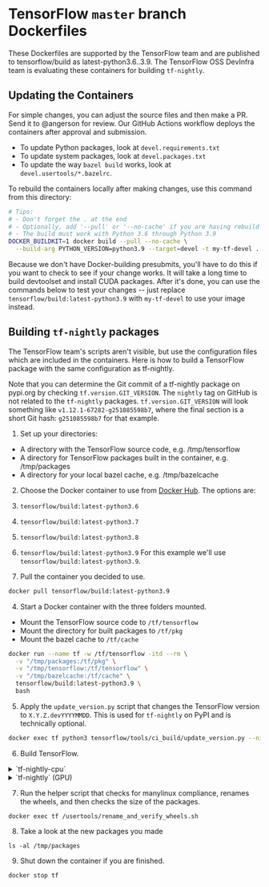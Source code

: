 # TensorFlow `master` branch Dockerfiles

These Dockerfiles are supported by the TensorFlow team and are published to
tensorflow/build as latest-python3.6..3.9. The TensorFlow OSS DevInfra team
is evaluating these containers for building `tf-nightly`.

## Updating the Containers

For simple changes, you can adjust the source files and then make a PR. Send
it to @angerson for review. Our GitHub Actions workflow deploys the containers
after approval and submission.

- To update Python packages, look at `devel.requirements.txt`
- To update system packages, look at `devel.packages.txt`
- To update the way `bazel build` works, look at `devel.usertools/*.bazelrc`.

To rebuild the containers locally after making changes, use this command from this
directory:

```bash
# Tips:
# - Don't forget the . at the end
# - Optionally, add '--pull' or '--no-cache' if you are having rebuild issues
# - The build must work with Python 3.6 through Python 3.9
DOCKER_BUILDKIT=1 docker build --pull --no-cache \
  --build-arg PYTHON_VERSION=python3.9 --target=devel -t my-tf-devel .
```

Because we don't have Docker-building presubmits, you'll have to do this if you
want to check to see if your change works. It will take a long time to build
devtoolset and install CUDA packages. After it's done, you can use the commands
below to test your changes -- just replace `tensorflow/build:latest-python3.9`
with `my-tf-devel` to use your image instead.

## Building `tf-nightly` packages

The TensorFlow team's scripts aren't visible, but use the configuration files
which are included in the containers. Here is how to build a TensorFlow package
with the same configuration as tf-nightly.

Note that you can determine the Git commit of a tf-nightly package on pypi.org 
by checking `tf.version.GIT_VERSION`. The `nightly` tag on GitHub is not
related to the `tf-nightly` packages. `tf.version.GIT_VERSION` will look
something like `v1.12.1-67282-g251085598b7`, where the final section is a short
Git hash: `g251085598b7` for that example.

1. Set up your directories:
  - A directory with the TensorFlow source code, e.g. /tmp/tensorflow
  - A directory for TensorFlow packages built in the container, e.g. /tmp/packages
  - A directory for your local bazel cache, e.g. /tmp/bazelcache

2. Choose the Docker container to use from [Docker Hub](https://hub.docker.com/r/tensorflow/build/tags). The options are:
  1. `tensorflow/build:latest-python3.6`
  2. `tensorflow/build:latest-python3.7`
  3. `tensorflow/build:latest-python3.8`
  4. `tensorflow/build:latest-python3.9`
  For this example we'll use `tensorflow/build:latest-python3.9`.

3. Pull the container you decided to use.

  ```bash
  docker pull tensorflow/build:latest-python3.9
  ```
  
4. Start a Docker container with the three folders mounted.
  - Mount the TensorFlow source code to `/tf/tensorflow`
  - Mount the directory for built packages to `/tf/pkg`
  - Mount the bazel cache to `/tf/cache`

  ```bash
  docker run --name tf -w /tf/tensorflow -itd --rm \
    -v "/tmp/packages:/tf/pkg" \
    -v "/tmp/tensorflow:/tf/tensorflow" \
    -v "/tmp/bazelcache:/tf/cache" \
    tensorflow/build:latest-python3.9 \
    bash
  ```
  
5. Apply the `update_version.py` script that changes the TensorFlow version to
   `X.Y.Z.devYYYYMMDD`. This is used for `tf-nightly` on PyPI and is technically
   optional.

  ```bash
  docker exec tf python3 tensorflow/tools/ci_build/update_version.py --nightly
  ```
  
6. Build TensorFlow.

  <details><summary>`tf-nightly-cpu`</summary>

  Build the sources with Bazel:

  ```
  docker exec tf \
  bazel \
  --bazelrc=/usertools/cpu.bazelrc \
  build \
  --config=sigbuild_remote_cache \
  tensorflow/tools/pip_package:build_pip_package
  ```

  And then construct the pip package:

  ```
  docker exec tf \
    ./bazel-bin/tensorflow/tools/pip_package/build_pip_package \
    /tf/pkg \
    --nightly_flag
  ```
  
  </details>

  <details><summary>`tf-nightly` (GPU)</summary>

  Build the sources with Bazel:

  ```
  docker exec tf \
  bazel \
  --bazelrc=/usertools/gpu.bazelrc \
  build \
  --config=sigbuild_remote_cache \
  tensorflow/tools/pip_package:build_pip_package
  ```
  
  And then construct the pip package:

  ```
  docker exec tf \
    ./bazel-bin/tensorflow/tools/pip_package/build_pip_package \
    /tf/pkg \
    --gpu \
    --nightly_flag
  ```
  
  </details>

7. Run the helper script that checks for manylinux compliance, renames the wheels, and then checks the size of the packages.

  ```
  docker exec tf /usertools/rename_and_verify_wheels.sh
  ```
  
8. Take a look at the new packages you made

  ```
  ls -al /tmp/packages
  ```

9. Shut down the container if you are finished.

  ```
  docker stop tf
  ```
